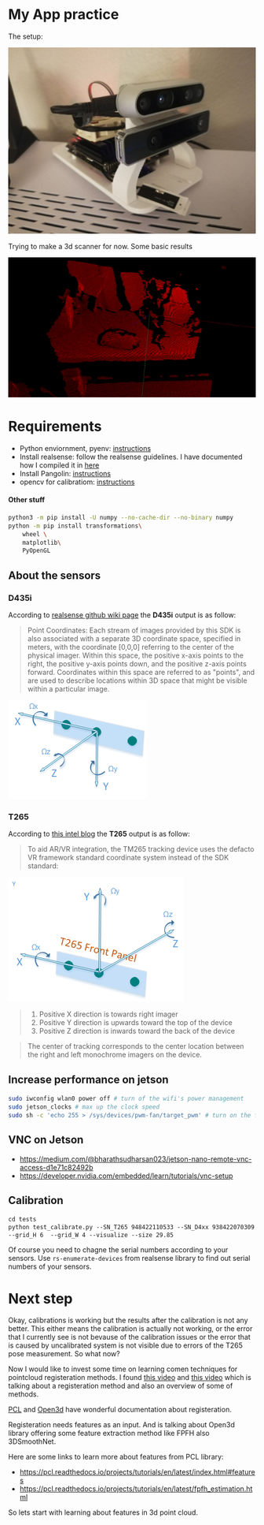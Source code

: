 # My App practice

The setup:

![Setup](imgs/setup.jpg)

Trying to make a 3d scanner for now. Some basic results

![Basic Results](imgs/first_step.gif)

# Requirements

* Python enviornment, pyenv: [instructions](https://github.com/yosoufe/instructions/blob/main/python/pyenv.md)
* Install realsense: follow the realsense guidelines. I have documented how I compiled it in [here](https://github.com/yosoufe/instructions/blob/main/realsense/realsense.md.)
* Install Pangolin: [instructions](https://github.com/yosoufe/instructions/blob/main/pangolin.md)
* opencv for calibratiom: [instructions](https://github.com/yosoufe/instructions/blob/main/opencv.md)

#### Other stuff
```bash
python3 -m pip install -U numpy --no-cache-dir --no-binary numpy
python -m pip install transformations\
    wheel \
    matplotlib\
    PyOpenGL
```

## About the sensors

### D435i
According to [realsense github wiki page](https://github.com/IntelRealSense/librealsense/wiki/Projection-in-RealSense-SDK-2.0#point-coordinates) the **D435i** output is as follow:

> Point Coordinates: Each stream of images provided by this SDK is also associated with a separate 3D coordinate space, specified in meters, with the coordinate [0,0,0] referring to the center of the physical imager. Within this space, the positive x-axis points to the right, the positive y-axis points down, and the positive z-axis points forward. Coordinates within this space are referred to as "points", and are used to describe locations within 3D space that might be visible within a particular image.

![D435i](imgs/LRS_CS_axis_base.png)

### T265
According to [this intel blog](https://www.intelrealsense.com/how-to-getting-imu-data-from-d435i-and-t265/) the **T265** output is as follow:

> To aid AR/VR integration, the TM265 tracking device uses the defacto VR framework standard coordinate system instead of the SDK standard:

![T265](imgs/T265_orientation_axis.png)

> 1. Positive X direction is towards right imager
> 2. Positive Y direction is upwards toward the top of the device
> 3. Positive Z direction is inwards toward the back of the device

> The center of tracking corresponds to the center location between the right and left monochrome imagers on the device.


## Increase performance on jetson
```bash
sudo iwconfig wlan0 power off # turn of the wifi's power management
sudo jetson_clocks # max up the clock speed
sudo sh -c 'echo 255 > /sys/devices/pwm-fan/target_pwm' # turn on the fan
```

## VNC on Jetson
- https://medium.com/@bharathsudharsan023/jetson-nano-remote-vnc-access-d1e71c82492b
- https://developer.nvidia.com/embedded/learn/tutorials/vnc-setup


## Calibration
```
cd tests
python test_calibrate.py --SN_T265 948422110533 --SN_D4xx 938422070309 --grid_H 6  --grid_W 4 --visualize --size 29.85
```

Of course you need to chagne the serial numbers according to your sensors. Use `rs-enumerate-devices` from realsense 
library to find out serial numbers of your sensors.


# Next step
Okay, calibrations is working but the results after the calibration is not 
any better. This either means the calibration is actually not working, or 
the error that I currently see is not bevause of the calibration issues or
the error that is caused by uncalibrated system is not visible due to errors
of the T265 pose measurement. So what now?

Now I would like to invest some time on learning comen techniques for pointcloud
registeration methods. I found [this video](https://youtu.be/uwNdLdRozeA)
and [this video](https://youtu.be/lRENNVC-FjM) which is talking about a 
registeration method and also an overview of some of methods. 

[PCL](https://pcl.readthedocs.io/projects/tutorials/en/latest/registration_api.html#registration-api) and
[Open3d](http://www.open3d.org/docs/release/tutorial/pipelines/global_registration.html) have wonderful documentation about registeration.

Registeration needs features as an input. And is talking about Open3d library 
offering some feature extraction method like FPFH
also 3DSmoothNet.

Here are some links to learn more about features from PCL library:
- https://pcl.readthedocs.io/projects/tutorials/en/latest/index.html#features
- https://pcl.readthedocs.io/projects/tutorials/en/latest/fpfh_estimation.html

So lets start with learning about features in 3d point cloud.